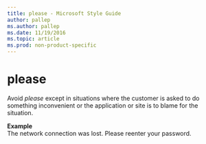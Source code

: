 ```yaml
---
title: please - Microsoft Style Guide
author: pallep
ms.author: pallep
ms.date: 11/19/2016
ms.topic: article
ms.prod: non-product-specific
---
```


# please

Avoid *please* except
in situations where the customer is asked to do something
inconvenient or the application or site is to blame for the situation. 

**Example**  
The network connection was lost. Please reenter your password. 
